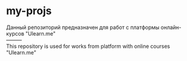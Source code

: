 # my-projs

Данный репозиторий предназначен для работ с платформы онлайн-курсов "Ulearn.me"<br>
———<br>
This repository is used for works from platform with online courses "Ulearn.me"

